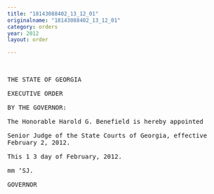 ```yaml
---
title: "18143088402_13_12_01"
originalname: "18143088402_13_12_01"
category: orders
year: 2012
layout: order

---
```

<pre>
 

THE STATE OF GEORGIA

EXECUTIVE ORDER

BY THE GOVERNOR:

The Honorable Harold G. Benefield is hereby appointed

Senior Judge of the State Courts of Georgia, effective
February 2, 2012.

This 1 3 day of February, 2012.

mm ‘SJ.

GOVERNOR

</pre>
